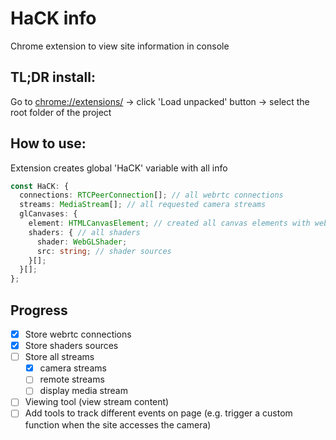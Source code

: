 # HaCK info

Chrome extension to view site information in console

## TL;DR install:

Go to [chrome://extensions/](chrome://extensions/) -> click 'Load unpacked' button -> select the root folder of the project

## How to use:

Extension creates global 'HaCK' variable with all info
```typescript
const HaCK: {
  connections: RTCPeerConnection[]; // all webrtc connections
  streams: MediaStream[]; // all requested camera streams
  glCanvases: {
    element: HTMLCanvasElement; // created all canvas elements with webgl2 context,
    shaders: { // all shaders
      shader: WebGLShader;
      src: string; // shader sources
    }[];
  }[];
};
```

## Progress

- [x] Store webrtc connections
- [x] Store shaders sources
- [ ] Store all streams
  - [x] camera streams
  - [ ] remote streams
  - [ ] display media stream
- [ ] Viewing tool (view stream content)
- [ ] Add tools to track different events on page (e.g. trigger a custom function when the site accesses the camera)
